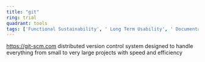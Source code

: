 ```yaml
---
title: "git"
ring: trial
quadrant: tools
tags: ['Functional Sustainability', ' Long Term Usability', ' Documentation', ' Community']
---
```

https://git-scm.com
distributed version control system designed to handle everything from small to very large projects with speed and efficiency
